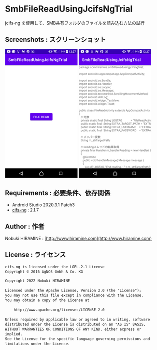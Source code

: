 # SmbFileReadUsingJcifsNgTrial
jcifs-ng を使用して、SMB共有フォルダのファイルを読み込む方法の試行

## Screenshots : スクリーンショット
<kbd><img src="images/screenshot01.png" width="240"/></kbd> <kbd><img src="images/screenshot02.png" width="240" alt="Screenshot"/></kbd>

## Requirements : 必要条件、依存関係
- Android Studio 2020.3.1 Patch3
- [cifs-ng](https://github.com/AgNO3/jcifs-ng) : 2.1.7

## Author : 作者
Nobuki HIRAMINE : [http://www.hiramine.com](http://www.hiramine.com)

## License : ライセンス
```
cifs-ng is licensed under the LGPL-2.1 License
Copyright © 2016 AgNO3 Gmbh & Co. KG
```

```
Copyright 2022 Nobuki HIRAMINE

Licensed under the Apache License, Version 2.0 (the "License");
you may not use this file except in compliance with the License.
You may obtain a copy of the License at

    http://www.apache.org/licenses/LICENSE-2.0

Unless required by applicable law or agreed to in writing, software
distributed under the License is distributed on an "AS IS" BASIS,
WITHOUT WARRANTIES OR CONDITIONS OF ANY KIND, either express or implied.
See the License for the specific language governing permissions and
limitations under the License.
```

